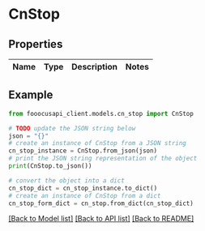 # CnStop


## Properties

Name | Type | Description | Notes
------------ | ------------- | ------------- | -------------

## Example

```python
from fooocusapi_client.models.cn_stop import CnStop

# TODO update the JSON string below
json = "{}"
# create an instance of CnStop from a JSON string
cn_stop_instance = CnStop.from_json(json)
# print the JSON string representation of the object
print(CnStop.to_json())

# convert the object into a dict
cn_stop_dict = cn_stop_instance.to_dict()
# create an instance of CnStop from a dict
cn_stop_form_dict = cn_stop.from_dict(cn_stop_dict)
```
[[Back to Model list]](../README.md#documentation-for-models) [[Back to API list]](../README.md#documentation-for-api-endpoints) [[Back to README]](../README.md)


